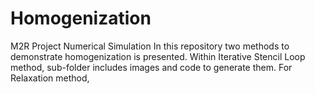 # Homogenization
M2R Project Numerical Simulation
In this repository two methods to demonstrate homogenization is presented.
Within Iterative Stencil Loop method, sub-folder includes images and code to generate them.
For Relaxation method,
